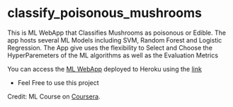 # classify_poisonous_mushrooms
This is ML WebApp that Classifies Mushrooms as poisonous or Edible. The app hosts several ML Models including SVM, Random Forest and Logistic Regression. The App give uses the flexibility to Select and Choose the HyperParemeters of the ML algorithms as well as the Evaluation Metrics



You can access the [ML WebApp](https://mushrooms-app.herokuapp.com/) deployed to Heroku using the [link](https://mushrooms-app.herokuapp.com/)


* Feel Free to use this project


Credit: ML Course on [Coursera](https://www.coursera.org/learn/machine-learning-streamlit-python/home/welcome).